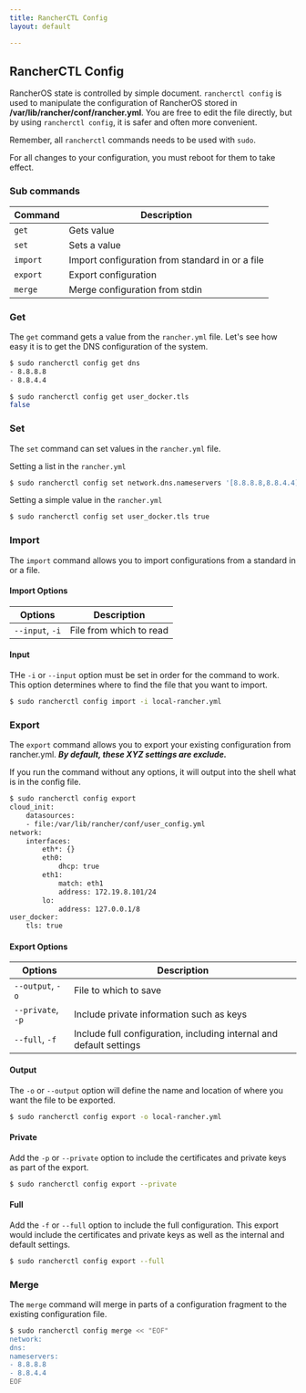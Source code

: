 ```yaml
---
title: RancherCTL Config
layout: default

---
```


## RancherCTL Config


RancherOS state is controlled by simple document. `rancherctl config` is used to manipulate the configuration of RancherOS stored in **/var/lib/rancher/conf/rancher.yml**.  You are free to edit the file directly, but by using `rancherctl config`, it is safer and often more convenient.

Remember, all `rancherctl` commands needs to be used with `sudo`. 


For all changes to your configuration, you must reboot for them to take effect.

### Sub commands

| Command  | Description                                     |
|----------|-------------------------------------------------|
| `get`      | Gets value                                       |
| `set`      | Sets a value                                     |
| `import`  | Import configuration from standard in or a file |
| `export`   | Export configuration                            |
| `merge`    | Merge configuration from stdin                  |



### Get

The `get` command gets a value from the `rancher.yml` file. Let's see how easy it is to get the DNS configuration of the system.

```sh
$ sudo rancherctl config get dns
- 8.8.8.8
- 8.8.4.4
```

```bash
$ sudo rancherctl config get user_docker.tls 
false
```

### Set

The `set` command can set values in the `rancher.yml` file. 

Setting a list in the `rancher.yml`

```bash
$ sudo rancherctl config set network.dns.nameservers '[8.8.8.8,8.8.4.4]'
```

Setting a simple value in the `rancher.yml`

```bash
$ sudo rancherctl config set user_docker.tls true
```

### Import

The `import` command allows you to import configurations from a standard in or a file. 

#### Import Options

| Options  | Description                                     |
|----------|-------------------------------------------------|
| `--input`, `-i` |	File from which to read|

#### Input

THe `-i` or `--input` option must be set in order for the command to work. This option determines where to find the file that you want to import.

```bash
$ sudo rancherctl config import -i local-rancher.yml
```

### Export

The `export` command allows you to export your existing configuration from rancher.yml. **_By default, these XYZ settings are exclude._**

If you run the command without any options, it will output into the shell what is in the config file.

```bash
$ sudo rancherctl config export
cloud_init:
    datasources:
    - file:/var/lib/rancher/conf/user_config.yml
network:
    interfaces:
        eth*: {}
        eth0:
            dhcp: true
        eth1:
            match: eth1
            address: 172.19.8.101/24
        lo:
            address: 127.0.0.1/8
user_docker:
    tls: true
```
#### Export Options

| Options  | Description                                     |
|----------|-------------------------------------------------|
|`--output`, `-o` 	|File to which to save|
|`--private`, `-p`	|Include private information such as keys|
|`--full`, `-f`		|Include full configuration, including internal and default settings|


#### Output

The `-o` or `--output` option will define the name and location of where you want the file to be exported.

```bash
$ sudo rancherctl config export -o local-rancher.yml
```

#### Private

Add the `-p` or `--private` option to include the certificates and private keys as part of the export.

```bash
$ sudo rancherctl config export --private
```

#### Full

Add the `-f` or `--full` option to include the full configuration. This export would include the certificates and private keys as well as the internal and default settings.

```bash
$ sudo rancherctl config export --full
```

### Merge

The `merge` command will merge in parts of a configuration fragment to the existing configuration file.

```bash
$ sudo rancherctl config merge << "EOF"
network:
dns:
nameservers:
- 8.8.8.8
- 8.8.4.4
EOF
```

